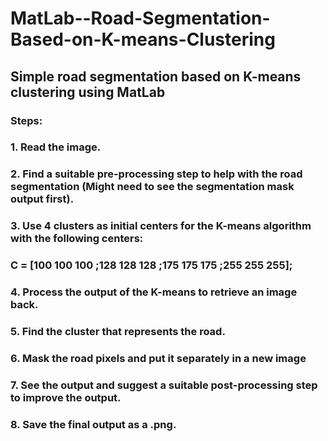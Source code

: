# MatLab--Road-Segmentation-Based-on-K-means-Clustering
## Simple road segmentation based on K-means clustering using MatLab
### Steps:
### 1.  Read the image.
### 2.   Find a suitable pre-processing step to help with the road segmentation (Might need to see the segmentation mask output first).
### 3.   Use 4 clusters as initial centers for the K-means algorithm with the following centers:
### C = [100 100 100 ;128 128 128 ;175 175 175 ;255 255 255];
### 4.   Process the output of the K-means to retrieve an image back.
### 5.   Find the cluster that represents the road. 
### 6.   Mask the road pixels and put it separately in a new image
### 7.   See the output and suggest a suitable post-processing step to improve the output.
### 8.   Save the final output as a .png.
